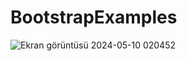 # BootstrapExamples
![Ekran görüntüsü 2024-05-10 020452](https://github.com/yunusyavuzhanafsar/BootstrapExamples/assets/160525505/15ca3ee7-4bbb-4f6c-941b-2da50adb120c)
